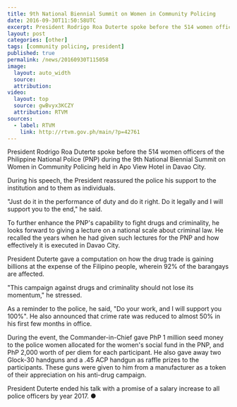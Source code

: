 ```yaml
---
title: 9th National Biennial Summit on Women in Community Policing
date: 2016-09-30T11:50:58UTC
excerpt: President Rodrigo Roa Duterte spoke before the 514 women officers of the Philippine National Police during the 9th National Biennial Summit on Women in Community Policing held in Apo View Hotel in Davao City.
layout: post
categories: [other]
tags: [community policing, president]
published: true
permalink: /news/20160930T115058
image:
  layout: auto_width
  source: 
  attribution: 
video:
  layout: top
  source: gwBvyx3KCZY
  attribution: RTVM
sources:
  - label: RTVM
    link: http://rtvm.gov.ph/main/?p=42761
---
```


President Rodrigo Roa Duterte spoke before the 514 women officers of the Philippine National Police (PNP) during the 9th National Biennial Summit on Women in Community Policing held in Apo View Hotel in Davao City.

During his speech, the President reassured the police his support to the institution and to them as individuals.

"Just do it in the performance of duty and do it right. Do it legally and I will support you to the end," he said.

To further enhance the PNP's capability to fight drugs and criminality, he looks forward to giving a lecture on a national scale about criminal law. He recalled the years when he had given such lectures for the PNP and how effectively it is executed in Davao City.

President Duterte gave a computation on how the drug trade is gaining billions at the expense of the Filipino people, wherein 92% of the barangays are affected.

"This campaign against drugs and criminality should not lose its momentum," he stressed.

As a reminder to the police, he said, "Do your work, and I will support you 100%". He also announced that crime rate was reduced to almost 50% in his first few months in office.

During the event, the Commander-in-Chief gave PhP 1 million seed money to the police women allocated for the women's social fund in the PNP, and PhP 2,000 worth of per diem for each participant. He also gave away two Glock-30 handguns and a .45 ACP handgun as raffle prizes to the participants. These guns were given to him from a manufacturer as a token of their appreciation on his anti-drug campaign.

President Duterte ended his talk with a promise of a salary increase to all police officers by year 2017.
&#x25cf;
